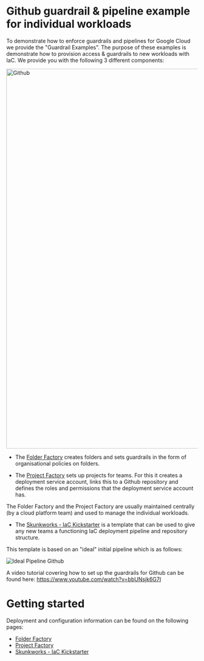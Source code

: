 # Github guardrail & pipeline example for individual workloads

To demonstrate how to enforce guardrails and pipelines for Google Cloud we provide the "Guardrail Examples". The purpose of these examples is demonstrate how to provision access & guardrails to new workloads with IaC. We provide you with the following 3 different components:

<img width="1001" alt="Github" src="https://user-images.githubusercontent.com/94000358/224200201-8ae02049-4fdb-46a1-9bb0-b44bada38172.png">

-   The [Folder Factory](folder-factory) creates folders and sets guardrails in the form of organisational policies on folders.

-   The [Project Factory](project-factory) sets up projects for teams. For this it creates a deployment service account, links this to a Github repository and defines the roles and permissions that the deployment service account has. 

The Folder Factory and the Project Factory are usually maintained centrally (by a cloud platform team) and used to manage the individual workloads. 

-   The [Skunkworks - IaC Kickstarter](skunkworks) is a template that can be used to give any new teams a functioning IaC deployment pipeline and repository structure.

This template is based on an "ideal" initial pipeline which is as follows:

![Ideal Pipeline Github](https://user-images.githubusercontent.com/94000358/224200939-94df478c-cae5-41b3-bf0d-ed573da331f3.png)

A video tutorial covering how to set up the guardrails for Github can be found here: https://www.youtube.com/watch?v=bbUNsjk6G7I

# Getting started

Deployment and configuration information can be found on the following pages:

- [Folder Factory](folder-factory)
- [Project Factory](project-factory)
- [Skunkworks - IaC Kickstarter](skunkworks)

